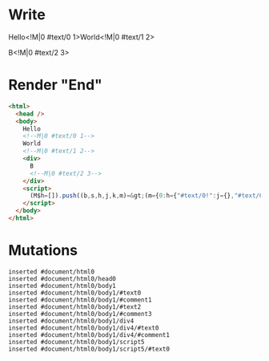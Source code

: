 # Write
  Hello<!M|0 #text/0 1>World<!M|0 #text/1 2><div>B<!M|0 #text/2 3></div><script>(M$h=[]).push((b,s,h,j,k,m)=>(m={0:h={"#text/0!":j={},"#text/0(":b("packages/translator/src/__tests__/fixtures/if-tag/template.marko_1_renderer"),"#text/1!":k={},"#text/1(":b("packages/translator/src/__tests__/fixtures/if-tag/template.marko_2_renderer"),"#text/2!":{},"#text/2(":b("packages/translator/src/__tests__/fixtures/if-tag/template.marko_4_renderer")},1:j,2:k,3:{_:h}},j._=k._=h,m),[])</script>


# Render "End"
```html
<html>
  <head />
  <body>
    Hello
    <!--M|0 #text/0 1-->
    World
    <!--M|0 #text/1 2-->
    <div>
      B
      <!--M|0 #text/2 3-->
    </div>
    <script>
      (M$h=[]).push((b,s,h,j,k,m)=&gt;(m={0:h={"#text/0!":j={},"#text/0(":b("packages/translator/src/__tests__/fixtures/if-tag/template.marko_1_renderer"),"#text/1!":k={},"#text/1(":b("packages/translator/src/__tests__/fixtures/if-tag/template.marko_2_renderer"),"#text/2!":{},"#text/2(":b("packages/translator/src/__tests__/fixtures/if-tag/template.marko_4_renderer")},1:j,2:k,3:{_:h}},j._=k._=h,m),[])
    </script>
  </body>
</html>
```

# Mutations
```
inserted #document/html0
inserted #document/html0/head0
inserted #document/html0/body1
inserted #document/html0/body1/#text0
inserted #document/html0/body1/#comment1
inserted #document/html0/body1/#text2
inserted #document/html0/body1/#comment3
inserted #document/html0/body1/div4
inserted #document/html0/body1/div4/#text0
inserted #document/html0/body1/div4/#comment1
inserted #document/html0/body1/script5
inserted #document/html0/body1/script5/#text0
```